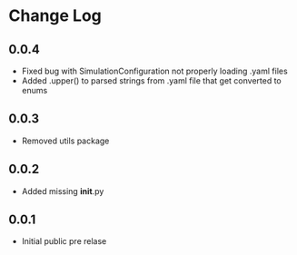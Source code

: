 # Change Log

## 0.0.4
- Fixed bug with SimulationConfiguration not properly loading .yaml files
- Added .upper() to parsed strings from .yaml file that get converted to enums
## 0.0.3
- Removed utils package
## 0.0.2
- Added missing __init__.py
## 0.0.1
- Initial public pre relase

